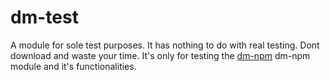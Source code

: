 # dm-test
A module for sole test purposes. It has nothing to do with real testing. Dont download and waste your time. It's only for testing the [dm-npm](https://www.npmjs.com/package/dm-npm) dm-npm module and it's functionalities.
